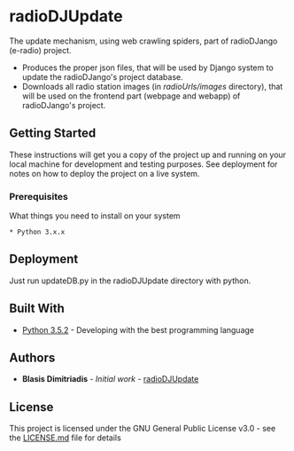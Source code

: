 # radioDJUpdate
The update mechanism, using web crawling spiders, part of radioDJango (e-radio) project. 
* Produces the proper json files, that will be used by Django system to update the radioDJango's project database.
* Downloads all radio station images (in _radioUrls/images_ directory), that will be used on the frontend part (webpage and webapp) of radioDJango's project.

## Getting Started

These instructions will get you a copy of the project up and running on your local machine for development and testing purposes. See deployment for notes on how to deploy the project on a live system.

### Prerequisites

What things you need to install on your system

```
* Python 3.x.x
```

## Deployment

Just run updateDB.py in the radioDJUpdate directory with python.

## Built With

* [Python 3.5.2](http://www.python.org/) - Developing with the best programming language

## Authors

* **Blasis Dimitriadis** - *Initial work* - [radioDJUpdate](https://github.com/bdimitriadis/radioDJUpdate)


## License

This project is licensed under the GNU General Public License v3.0 - see the [LICENSE.md](LICENSE.md) file for details

